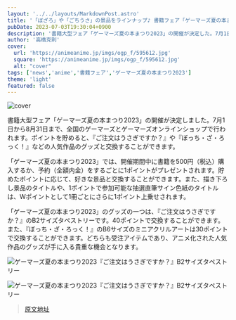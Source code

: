 ```yaml
---
layout: '../../layouts/MarkdownPost.astro'
title: '「ぼざろ」や「ごちうさ」の景品をラインナップ♪ 書籍フェア「ゲーマーズ夏の本まつり2023」開催'
pubDate: 2023-07-03T19:30:04+0900
description: '書籍大型フェア「ゲーマーズ夏の本まつり2023」の開催が決定した。7月1日から8月31日まで全国のゲーマーズとゲーマーズオンラインショップにて行われ、ポイントを貯めると『ご注文はうさぎですか？』や『ぼっち・ざ・ろっく！』などの人気作のグッズと交換できる。'
author: '高橋克則'
cover:
  url: 'https://animeanime.jp/imgs/ogp_f/595612.jpg'
  square: 'https://animeanime.jp/imgs/ogp_f/595612.jpg'
  alt: "cover"
tags: ['news','anime','書籍フェア','ゲーマーズ夏の本まつり2023']
theme: 'light'
featured: false
---
```


![cover](https://animeanime.jp/imgs/ogp_f/595612.jpg)

書籍大型フェア「ゲーマーズ夏の本まつり2023」の開催が決定しました。7月1日から8月31日まで、全国のゲーマーズとゲーマーズオンラインショップで行われます。ポイントを貯めると、『ご注文はうさぎですか？』や『ぼっち・ざ・ろっく！』などの人気作品のグッズと交換することができます。

「ゲーマーズ夏の本まつり2023」では、開催期間中に書籍を500円（税込）購入するか、予約（全額内金）をするごとに1ポイントがプレゼントされます。貯めたポイントに応じて、好きな景品と交換することができます。また、描き下ろし景品のタイトルや、1ポイントで参加可能な抽選直筆サイン色紙のタイトルは、Wポイントとして1冊ごとにさらに1ポイント上乗せされます。

「ゲーマーズ夏の本まつり2023」のグッズの一つは、『ご注文はうさぎですか？』のB2サイズタペストリーです。40ポイントで交換することができます。また、『ぼっち・ざ・ろっく！』のB6サイズのミニアクリルアートは30ポイントで交換することができます。どちらも受注アイテムであり、アニメ化された人気作品のグッズが手に入る貴重な機会となります。

![ゲーマーズ夏の本まつり2023『ご注文はうさぎですか？』B2サイズタペストリー](https://animeanime.jp/imgs/zoom/595620.jpg)

![ゲーマーズ夏の本まつり2023『ご注文はうさぎですか？』B2サイズタペストリー](https://animeanime.jp/imgs/zoom/595620.jpg)

>[原文地址](https://animeanime.jp/article/2023/07/03/78333.html)  